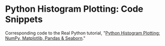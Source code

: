 # Python Histogram Plotting: Code Snippets

Corresponding code to the Real Python tutorial, "[Python Histogram Plotting: NumPy, Matplotlib, Pandas & Seaborn](https://realpython.com/python-histograms/)."
